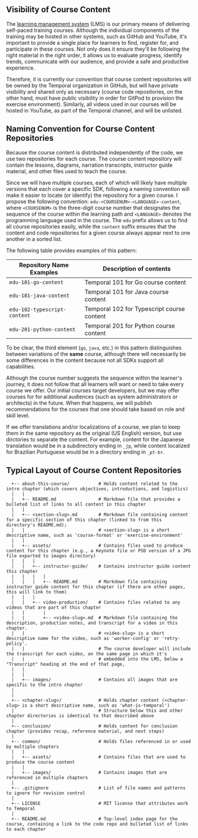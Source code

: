## Visibility of Course Content
The [learning management system](https://learn.temporal.io/) 
(LMS) is our primary means of delivering self-paced training courses.
Although the individual components of the training may be 
hosted in other systems, such as GitHub and YouTube, it's 
important to provide a single place for learners to find,
register for, and participate in these courses. Not only 
does it ensure they'll be following the right material in
the right order, it allows us to evaluate progress, identify 
trends, communicate with our audience, and provide a safe 
and productive experience. 

Therefore, it is currently our convention that course content
repositories will be owned by the Temporal organization in 
GitHub, but will have private visibility and shared only as
necessary (course code repositories, on the other hand, must
have public visibility in order for GitPod to provision the
exercise environment). Similarly, all videos used in our
courses will be hosted in YouTube, as part of the Temporal
channel, and will be unlisted.


## Naming Convention for Course Content Repositories

Because the course content is distributed independently of the code, we use 
two repositories for each course. The course content repository will contain the lessons, diagrams, narration transcripts, instructor guide material, and 
other files used to teach the course.

Since we will have multiple courses, each of which will likely have multiple 
versions that each cover a specific SDK, following a naming convention will
make it easier to locate (or identify) the repository for a given course.
I propose the following convention: `edu-<COURSENUM>-<LANGUAGE>-content`,
where `<COURSENUM>` is the three-digit course number that designates the
sequence of the course within the learning path and `<LANGUAGE>` denotes
the programming language used in the course. The `edu` prefix allows us
to find all course repositories easily, while the `content` suffix ensures
that the content and code repositories for a given course always appear
next to one another in a sorted list.

The following table provides examples of this pattern:

| Repository Name Examples      | Description of contents
|-------------------------------|-----------------------------------------------------------------------
| `edu-101-go-content`          | Temporal 101 for Go course content
| `edu-101-java-content`        | Temporal 101 for Java course content
| `edu-102-typescript-content`  | Temporal 102 for Typescript course content
| `edu-201-python-content`      | Temporal 201 for Python course content

To be clear, the third element (`go`, `java`, etc.) in this pattern distinguishes 
between variations of the __same__ course, although there will necessarily be 
some differences in the content because not all SDKs support all capabilities.

Although the course number suggests the sequence within the learner's journey, 
it does not follow that all learners will want or need to take every course we
offer. Our initial courses target developers, but we may offer courses for 
for additional audiences (such as system administrators or architects) in the 
future. When that happens, we will publish recommendations for the courses that
one should take based on role and skill level. 

If we offer translations and/or localizations of a course, we plan to keep
them in the same repository as the original (US English) version, but use
dirctories to separate the content. For example, content for the Japanese 
translation would be in a subdirectory ending in `_jp`, while content 
localized for Brazilian Portuguese would be in a directory ending in `_pt-br`.


## Typical Layout of Course Content Repositories

```
  +-- about-this-course/           # Holds content related to the intro chapter (which covers objectives, introductions, and logistics)
  |   |
  |   +-- README.md                # Markdown file that provides a bulleted list of links to all content in this chapter
  |   |
  |   +-- <section-slug>.md        # Markdown file containing content for a specific section of this chapter (linked to from this directory's README.md); 
  |   |                            # <section-slug> is a short descriptive name, such as 'course-format' or 'exercise-environment'
  |   | 
  |   +-- assets/                  # Contains files used to produce content for this chapter (e.g., a Keynote file or PSD version of a JPG file exported to images directory)
  |   |   |
  |   |   +-- instructor-guide/    # Contains instructor guide content this chapter
  |   |   |   |
  |   |   |   +-- README.md        # Markdown file containing instructor guide content for this chapter (if there are other pages, this will link to them)
  |   |   |
  |   |   +-- video-production/    # Contains files related to any videos that are part of this chapter
  |   |       |
  |   |       +-- <video-slug>.md  # Markdown file containing the description, production notes, and transcript for a video in this chapter.
  |   |                            # <video-slug> is a short descriptive name for the video, such as 'worker-config' or 'retry-policy'.
  |   |                            # The course developer will include the transcript for each video, on the same page in which it's
  |   |                            # embedded into the LMS, below a "Transcript" heading at the end of that page,
  |   |
  |   |
  |   +-- images/                  # Contains all images that are specific to the intro chapter
  |
  |
  +-- <chapter-slug>/              # Holds chapter content (<chapter-slug> is a short descriptive name, such as 'what-is-temporal')
  |                                # Structure below this and other chapter directories is identical to that described above
  |
  +-- conclusion/                  # Holds content for conclusion chapter (provides recap, reference material, and next steps)
  |
  +-- common/                      # Holds files referenced in or used by multiple chapters
  |   |
  |   +-- assets/                  # Contains files that are used to produce the course content
  |   |
  |   +-- images/                  # Contains images that are referenced in multiple chapters
  |
  +-- .gitignore                   # List of file names and patterns to ignore for revision control
  |
  +-- LICENSE                      # MIT license that attributes work to Temporal
  |
  +-- README.md                    # Top-level index page for the course, containing a link to the code repo and bulleted list of links to each chapter
```




